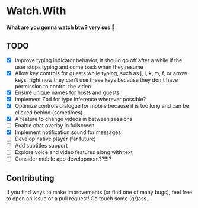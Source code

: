 # Watch.With

**What are you gonna watch btw? very sus 👀**

## TODO

- [x] Improve typing indicator behavior, it should go off after a while if the user stops typing and come back when they resume
- [x] Allow key controls for guests while typing, such as j, l, k, m, f, or arrow keys, right now they can't use these keys because they don't have permission to control the video
- [x] Ensure unique names for hosts and guests
- [x] Implement Zod for type inference wherever possible?
- [x] Optimize controls dialogue for mobile because it is too long and can be clicked behind (sometimes)
- [x] A feature to change videos in between sessions
- [ ] Enable chat overlay in fullscreen
- [x] Implement notification sound for messages
- [ ] Develop native player (far future)
- [ ] Add subtitles support
- [ ] Explore voice and video features along with text
- [ ] Consider mobile app development??!!!?

## Contributing

If you find ways to make improvements (or find one of many bugs), feel free to open an issue or a pull request! Go touch some (gr)ass..
